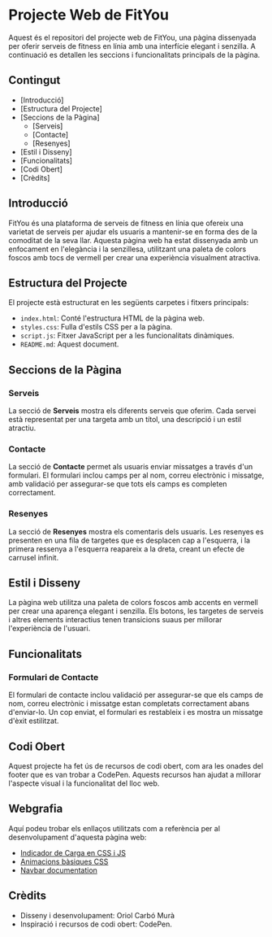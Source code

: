 # Projecte Web de FitYou

Aquest és el repositori del projecte web de FitYou, una pàgina dissenyada per oferir serveis de fitness en línia amb una interfície elegant i senzilla. A continuació es detallen les seccions i funcionalitats principals de la pàgina.

## Contingut

- [Introducció]
- [Estructura del Projecte]
- [Seccions de la Pàgina]
  - [Serveis]
  - [Contacte]
  - [Resenyes]
- [Estil i Disseny]
- [Funcionalitats]
- [Codi Obert]
- [Crèdits]

## Introducció

FitYou és una plataforma de serveis de fitness en línia que ofereix una varietat de serveis per ajudar els usuaris a mantenir-se en forma des de la comoditat de la seva llar. Aquesta pàgina web ha estat dissenyada amb un enfocament en l'elegància i la senzillesa, utilitzant una paleta de colors foscos amb tocs de vermell per crear una experiència visualment atractiva.

## Estructura del Projecte

El projecte està estructurat en les següents carpetes i fitxers principals:

- `index.html`: Conté l'estructura HTML de la pàgina web.
- `styles.css`: Fulla d'estils CSS per a la pàgina.
- `script.js`: Fitxer JavaScript per a les funcionalitats dinàmiques.
- `README.md`: Aquest document.

## Seccions de la Pàgina

### Serveis

La secció de **Serveis** mostra els diferents serveis que oferim. Cada servei està representat per una targeta amb un títol, una descripció i un estil atractiu.

### Contacte

La secció de **Contacte** permet als usuaris enviar missatges a través d'un formulari. El formulari inclou camps per al nom, correu electrònic i missatge, amb validació per assegurar-se que tots els camps es completen correctament.

### Resenyes

La secció de **Resenyes** mostra els comentaris dels usuaris. Les resenyes es presenten en una fila de targetes que es desplacen cap a l'esquerra, i la primera ressenya a l'esquerra reapareix a la dreta, creant un efecte de carrusel infinit.

## Estil i Disseny

La pàgina web utilitza una paleta de colors foscos amb accents en vermell per crear una aparença elegant i senzilla. Els botons, les targetes de serveis i altres elements interactius tenen transicions suaus per millorar l'experiència de l'usuari.

## Funcionalitats

### Formulari de Contacte

El formulari de contacte inclou validació per assegurar-se que els camps de nom, correu electrònic i missatge estan completats correctament abans d'enviar-lo. Un cop enviat, el formulari es restableix i es mostra un missatge d'èxit estilitzat.

## Codi Obert

Aquest projecte ha fet ús de recursos de codi obert, com ara les onades del footer que es van trobar a CodePen. Aquests recursos han ajudat a millorar l'aspecte visual i la funcionalitat del lloc web.

## Webgrafia

Aquí podeu trobar els enllaços utilitzats com a referència per al desenvolupament d'aquesta pàgina web:

- [Indicador de Carga en CSS i JS](https://www.youtube.com/watch?v=nq0vAO6SDlI)
- [Animacions bàsiques CSS](https://www.youtube.com/watch?v=p4HCZYJdzZo)
- [Navbar documentation](https://bulma.io/documentation/components/navbar/)



## Crèdits

- Disseny i desenvolupament: Oriol Carbó Murà 
- Inspiració i recursos de codi obert: CodePen.

